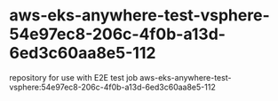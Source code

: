 # aws-eks-anywhere-test-vsphere-54e97ec8-206c-4f0b-a13d-6ed3c60aa8e5-112
repository for use with E2E test job aws-eks-anywhere-test-vsphere:54e97ec8-206c-4f0b-a13d-6ed3c60aa8e5-112
